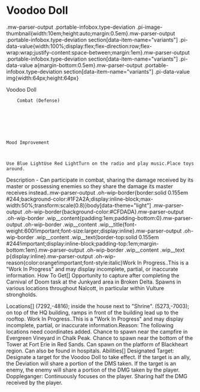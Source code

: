 # Voodoo Doll

.mw-parser-output .portable-infobox.type-deviation .pi-image-thumbnail{width:10em;height:auto;margin:0.5em}.mw-parser-output .portable-infobox.type-deviation section[data-item-name="variants"] .pi-data-value{width:100%;display:flex;flex-direction:row;flex-wrap:wrap;justify-content:space-between;margin:1em}.mw-parser-output .portable-infobox.type-deviation section[data-item-name="variants"] .pi-data-value a{margin-bottom:0.5em}.mw-parser-output .portable-infobox.type-deviation section[data-item-name="variants"] .pi-data-value img{width:64px;height:64px}

Voodoo Doll


	
		
		
	
	


	
	
	
	
	
	
	
		Combat (Defense)
	
	
	




	Mood Improvement


	
	Use Blue LightUse Red LightTurn on the radio and play music.Place toys around.








Description - Can participate in combat, sharing the damage received by its master or possessing enemies so they share the damage its master receives instead..mw-parser-output .oh-wip-border{border:solid 0.155em #244;background-color:#1F2A2A;display:inline-block;max-width:50%;transform:scale(0.8)}body[data-theme="light"] .mw-parser-output .oh-wip-border{background-color:#CFDADA}.mw-parser-output .oh-wip-border .wip__content{padding:1em;padding-bottom:0}.mw-parser-output .oh-wip-border .wip__content .wip__title{font-weight:600!important;font-size:larger;display:inline}.mw-parser-output .oh-wip-border .wip__content .wip__text{border-top:solid 0.155em #244!important;display:inline-block;padding-top:1em;margin-bottom:1em}.mw-parser-output .oh-wip-border .wip__content .wip__text p{display:inline}.mw-parser-output .oh-wip-reason{color:orange!important;font-style:italic}Work In Progress..This is a "Work In Progress" and may display incomplete, partial, or inaccurate information.
How To Get[]
Opportunity to capture after completing the Carnival of Doom task at the Junkyard area in Broken Delta.
Spawns in various locations throughout Nalcott, in particular within Vulture strongholds.

Locations[]
(7292,-4816); inside the house next to "Shrine".
(5273,-7003); on top of the HQ building, ramps in front of the building lead up to the rooftop.
Work In Progress..This is a "Work In Progress" and may display incomplete, partial, or inaccurate information.Reason: The following locations need coordinates added.
Chance to spawn near the campfire in Evergreen Vineyard in Chalk Peak.
Chance to spawn near the bottom of the Tower at Fort Erie in Red Sands.
Can spawn on the platform of Blackheart region.
Can also be found in hospitals.
Abilities[]
Designated Target: Designate a target for the Voodoo Doll to take effect. If the target is an ally, the Deviation will share a portion of the DMS taken. If the target is an enemy, the enemy will share a portion of the DMG taken by the player.
Doppleganger: Continuously focuses on the player. Sharing half the DMG received by the player.
